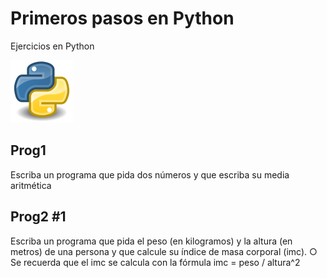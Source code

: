 # Primeros pasos en Python

Ejercicios en Python

![Screenshot](Python.png)

## Prog1

Escriba un programa que pida dos números y que escriba su media aritmética

## Prog2 #1

Escriba un programa que pida el peso (en kilogramos) y la altura (en metros) de una persona
y que calcule su índice de masa corporal (imc).
○ Se recuerda que el imc se calcula con la fórmula imc = peso / altura^2

